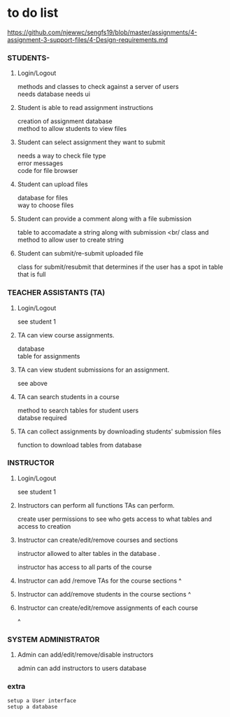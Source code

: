 # to do list
https://github.com/njewwc/sengfs19/blob/master/assignments/4-assignment-3-support-files/4-Design-requirements.md

### STUDENTS- 
1. Login/Logout

    methods and classes to check against a server of users </br>
    needs database
    needs ui
    
2. Student is able to read assignment instructions
	
	creation of assignment database </br>
	method to allow students to view files
  
3. Student can select assignment they want to submit
  
  	needs a way to check file type </br>
	error messages </br>
	code for file browser
	
4. Student can upload files 

  	database for files </br>
	way to choose files
	
5. Student can provide a comment along with a file submission
  
  	table to accomadate a string along with submission <br/
  	class and method to allow user to create string
  
6. Student can submit/re-submit uploaded file 

	class for submit/resubmit that determines if the user has a spot in table that is full
 
### TEACHER ASSISTANTS (TA)
1. Login/Logout

	see student 1

2. TA can view course assignments.
 
 	database <br/>
	table for assignments
 
3. TA can view student submissions for an assignment.
	
	see above
  
4. TA can search students in a course

	method to search tables for student users <br/>
	databse required 
	
 
5. TA can collect assignments by downloading students' submission files

	function to download tables from database
	
  

### INSTRUCTOR
1. Login/Logout

	see student 1

2. Instructors can perform all functions TAs can perform.

	create user permissions to see who gets access to what tables and access to creation
	
	 
3. Instructor can create/edit/remove courses and sections
	 
	 instructor allowed to alter tables in the database . 
	 
	 instructor has access to all parts of the course
	 
4. Instructor can add /remove TAs for the course sections
	  ^
	  
	  
5. Instructor can add/remove students in the course sections
	  ^
6. Instructor can create/edit/remove assignments of each course
	 
	^
### SYSTEM ADMINISTRATOR
1. Admin can add/edit/remove/disable instructors

	admin can add instructors to users database
	
	
### extra


	setup a User interface
	setup a database
	
	
	
	
